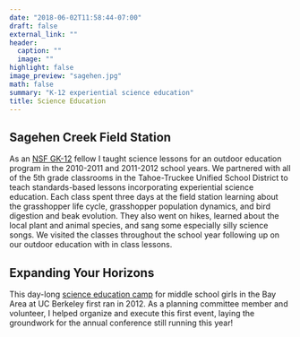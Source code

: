 ```yaml
---
date: "2018-06-02T11:58:44-07:00"
draft: false
external_link: ""
header:
  caption: ""
  image: ""
highlight: false
image_preview: "sagehen.jpg"
math: false
summary: "K-12 experiential science education"
title: Science Education
---
```


## Sagehen Creek Field Station

As an [NSF GK-12](http://gk12calbio.berkeley.edu/) fellow I taught science lessons for an outdoor education program in the 2010-2011 and 2011-2012 school years. We partnered with all of the 5th grade classrooms in the Tahoe-Truckee Unified School District to teach standards-based lessons incorporating experiential science education. Each class spent three days at the field station learning about the grasshopper life cycle, grasshopper population dynamics, and bird digestion and beak evolution. They also went on hikes, learned about the local plant and animal species, and sang some especially silly science songs. We visited the classes throughout the school year following up on our outdoor education with in class lessons.

## Expanding Your Horizons

This day-long [science education camp](https://www.ocf.berkeley.edu/~eyh/) for middle school girls in the Bay Area at UC Berkeley first ran in 2012. As a planning committee member and volunteer, I helped organize and execute this first event, laying the groundwork for the annual conference still running this year!

